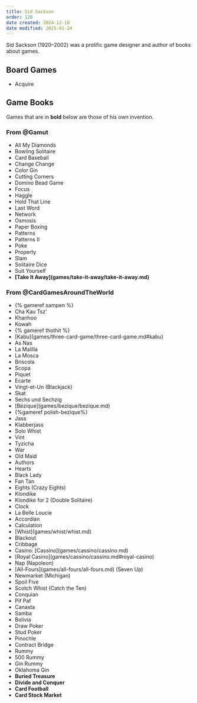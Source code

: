 ```yaml
---
title: Sid Sackson
order: 120
date created: 2024-12-18
date modified: 2025-01-24
---
```


<p class="lead">
Sid Sackson (1920–2002) was a prolific game designer and author of books about games.
</p>

## Board Games

* Acquire

## Game Books

Games that are in **bold** below are those of his own invention.

### From @Gamut

<ul class="columnar">
<li>All My Diamonds</li>
<li>Bowling Solitaire</li>
<li>Card Baseball</li>
<li>Change Change</li>
<li>Color Gin</li>
<li>Cutting Corners</li>
<li>Domino Bead Game </li>
<li>Focus</li>
<li>Haggle</li>
<li>Hold That Line</li>
<li>Last Word</li>
<li>Network</li>
<li>Osmosis</li>
<li>Paper Boxing</li>
<li>Patterns</li>
<li>Patterns II</li>
<li>Poke</li>
<li>Property</li>
<li>Slam</li>
<li>Solitaire Dice</li>
<li>Suit Yourself</li>
<li><strong>[Take It Away](games/take-it-away/take-it-away.md)</strong></li>
</ul>

### From @CardGamesAroundTheWorld

<ul class="columnar">
<li>{% gameref sampen %}</li>
<li>Cha Kau Tsz’</li>
<li>Khanhoo</li>
<li>Kowah</li>
<li>{% gameref thothit %}</li>
<li>[Kabu](games/three-card-game/three-card-game.md#kabu)</li>
<li>As Nas</li>
<li>La Malilla</li>
<li>La Mosca</li>
<li>Briscola</li>
<li>Scopa</li>
<li>Piquet</li>
<li>Ecarte</li>
<li><span lang="fr" class="noun">Vingt-et-Un</span> (Blackjack)</li>
<li>Skat</li>
<li>Sechs und Sechzig</li>
<li>[Bézique](games/bezique/bezique.md)</li>
<li>{%gameref polish-bezique%}</li>
<li>Jass</li>
<li>Klabberjass</li>
<li>Solo Whist</li>
<li>Vint</li>
<li>Tyzicha</li>
<li>War</li>
<li>Old Maid</li>
<li>Authors</li>
<li>Hearts</li>
<li>Black Lady</li>
<li>Fan Tan</li>
<li>Eights (Crazy Eights)</li>
<li>Klondike</li>
<li>Klondike for 2 (Double Solitaire)</li>
<li>Clock</li>
<li>La Belle Loucie</li>
<li>Accordian</li>
<li>Calculation</li>
<li>[Whist](games/whist/whist.md)</li>
<li>Blackout</li>
<li>Cribbage</li>
<li>Casino: [Cassino](games/cassino/cassino.md)</li>
<li>[Royal Casino](games/cassino/cassino.md#royal-casino)</li>
<li>Nap (Napoleon)</li>
<li>[All-Fours](games/all-fours/all-fours.md) (Seven Up)</li>
<li>Newmarket
(Michigan)</li>
<li>Spoil Five</li>
<li>Scotch Whist (Catch the Ten)</li>
<li>Conquian</li>
<li>Pif Paf</li>
<li>Canasta</li>
<li>Samba</li>
<li>Bolivia</li>
<li>Draw Poker</li>
<li>Stud Poker</li>
<li>Pinochle</li>
<li>Contract Bridge</li>
<li>Rummy</li>
<li>500 Rummy</li>
<li>Gin Rummy</li>
<li>Oklahoma Gin</li>
<li><strong>Buried Treasure</strong></li>
<li><strong>Divide and Conquer</strong></li>
<li><strong>Card Football</strong></li>
<li><strong>Card Stock Market</strong></li>
</ul>
